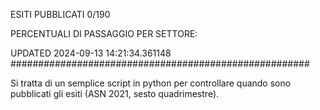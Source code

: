 ESITI PUBBLICATI 0/190 

PERCENTUALI DI PASSAGGIO PER SETTORE:

UPDATED 2024-09-13 14:21:34.361148
###################################################### 

Si tratta di un semplice script in python per controllare quando sono pubblicati gli esiti (ASN 2021, sesto quadrimestre).


